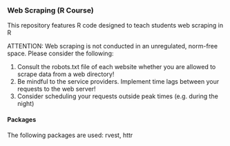 ### Web Scraping (R Course)
This repository features R code designed to teach students web scraping in R

ATTENTION: Web scraping is not conducted in an unregulated, norm-free space. Please consider the following:
1) Consult the robots.txt file of each website whether you are allowed to scrape data from a web directory!
2) Be mindful to the service providers. Implement time lags between your requests to the web server!
3) Consider scheduling your requests outside peak times (e.g. during the night)

#### Packages
The following packages are used: rvest, httr